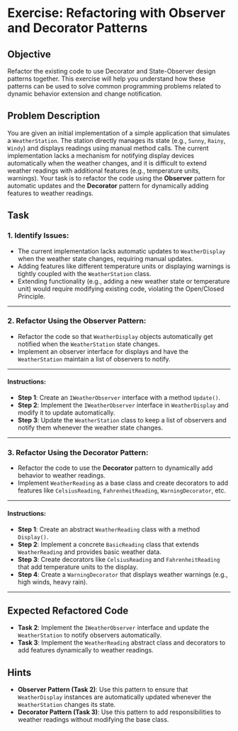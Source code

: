 # Exercise: Refactoring with Observer and Decorator Patterns

## Objective

Refactor the existing code to use Decorator and State-Observer design patterns together. 
This exercise will help you understand how these patterns can be used to solve common programming problems related to dynamic behavior extension and change notification.

## Problem Description

You are given an initial implementation of a simple application that simulates a `WeatherStation`. 
The station directly manages its state (e.g., `Sunny`, `Rainy`, `Windy`) and displays readings using manual method calls. 
The current implementation lacks a mechanism for notifying display devices automatically when the weather changes, and it is difficult to extend weather readings with additional features (e.g., temperature units, warnings). 
Your task is to refactor the code using the **Observer** pattern for automatic updates and the **Decorator** pattern for dynamically adding features to weather readings.


## Task

### 1. Identify Issues:
- The current implementation lacks automatic updates to `WeatherDisplay` when the weather state changes, requiring manual updates.
- Adding features like different temperature units or displaying warnings is tightly coupled with the `WeatherStation` class.
- Extending functionality (e.g., adding a new weather state or temperature unit) would require modifying existing code, violating the Open/Closed Principle.

---

### 2. Refactor Using the Observer Pattern:
- Refactor the code so that `WeatherDisplay` objects automatically get notified when the `WeatherStation` state changes.
- Implement an observer interface for displays and have the `WeatherStation` maintain a list of observers to notify.

---

#### Instructions:
- **Step 1**: Create an `IWeatherObserver` interface with a method `Update()`.
- **Step 2**: Implement the `IWeatherObserver` interface in `WeatherDisplay` and modify it to update automatically.
- **Step 3**: Update the `WeatherStation` class to keep a list of observers and notify them whenever the weather state changes.

---

### 3. Refactor Using the Decorator Pattern:
- Refactor the code to use the **Decorator** pattern to dynamically add behavior to weather readings.
- Implement `WeatherReading` as a base class and create decorators to add features like `CelsiusReading`, `FahrenheitReading`, `WarningDecorator`, etc.

---

#### Instructions:
- **Step 1**: Create an abstract `WeatherReading` class with a method `Display()`.
- **Step 2**: Implement a concrete `BasicReading` class that extends `WeatherReading` and provides basic weather data.
- **Step 3**: Create decorators like `CelsiusReading` and `FahrenheitReading` that add temperature units to the display.
- **Step 4**: Create a `WarningDecorator` that displays weather warnings (e.g., high winds, heavy rain).

---

## Expected Refactored Code
- **Task 2**: Implement the `IWeatherObserver` interface and update the `WeatherStation` to notify observers automatically.
- **Task 3**: Implement the `WeatherReading` abstract class and decorators to add features dynamically to weather readings.

## Hints
- **Observer Pattern (Task 2)**: Use this pattern to ensure that `WeatherDisplay` instances are automatically updated whenever the `WeatherStation` changes its state.
- **Decorator Pattern (Task 3)**: Use this pattern to add responsibilities to weather readings without modifying the base class.
